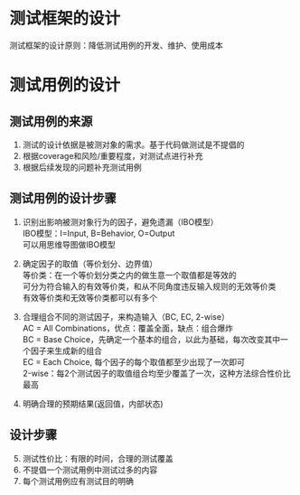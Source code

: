 # 测试框架的设计

测试框架的设计原则：降低测试用例的开发、维护、使用成本

# 测试用例的设计

## 测试用例的来源

1. 测试的设计依据是被测对象的需求。基于代码做测试是不提倡的
2. 根据coverage和风险/重要程度，对测试点进行补充  
3. 根据后续发现的问题补充测试用例

## 测试用例的设计步骤

1. 识别出影响被测对象行为的因子，避免遗漏（IBO模型）  
IBO模型：I=Input, B=Behavior, O=Output  
可以用思维导图做IBO模型
2. 确定因子的取值（等价划分、边界值）  
等价类：在一个等价划分类之内的做生意一个取值都是等效的  
可分为符合输入的有效等价类，和从不同角度违反输入规则的无效等价类  
有效等价类和无效等价类都可以有多个
3. 合理组合不同的测试因子，来构造输入（BC, EC, 2-wise）  
AC = All Combinations，优点：覆盖全面，缺点：组合爆炸  
BC = Base Choice，先确定一个基本的组合，以此为基础，每次改变其中一个因子来生成新的组合  
EC = Each Choice, 每个因子的每个取值都至少出现了一次即可  
2-wise：每2个测试因子的取值组合均至少覆盖了一次，这种方法综合性价比最高  

4. 明确合理的预期结果(返回值，内部状态)

## 设计步骤

5. 测试性价比：有限的时间，合理的测试覆盖
6. 不提倡一个测试用例中测试过多的内容
7. 每个测试用例应有测试目的明确